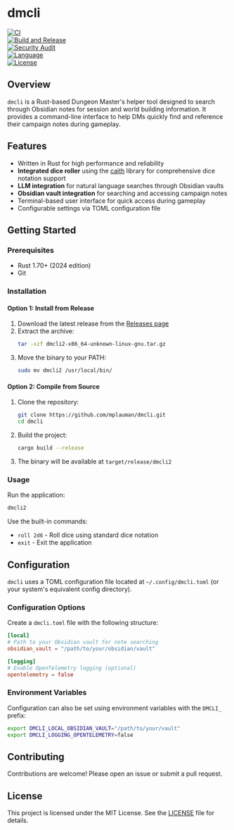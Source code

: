 # dmcli

[![CI](https://github.com/mplauman/dmcli/workflows/CI/badge.svg)](https://github.com/mplauman/dmcli/actions/workflows/ci.yml)  
[![Build and Release](https://github.com/mplauman/dmcli/workflows/Build%20and%20Release/badge.svg)](https://github.com/mplauman/dmcli/actions/workflows/build.yml)  
[![Security Audit](https://github.com/mplauman/dmcli/workflows/Security%20Audit/badge.svg)](https://github.com/mplauman/dmcli/actions/workflows/security.yml)  
[![Language](https://img.shields.io/badge/language-Rust-orange)](#)  
[![License](https://img.shields.io/badge/license-MIT-blue)](#)

## Overview

`dmcli` is a Rust-based Dungeon Master's helper tool designed to search through Obsidian notes for session and world building information. It provides a command-line interface to help DMs quickly find and reference their campaign notes during gameplay.

## Features

- Written in Rust for high performance and reliability
- **Integrated dice roller** using the [caith](https://crates.io/crates/caith) library for comprehensive dice notation support
- **LLM integration** for natural language searches through Obsidian vaults
- **Obsidian vault integration** for searching and accessing campaign notes
- Terminal-based user interface for quick access during gameplay
- Configurable settings via TOML configuration file

## Getting Started

### Prerequisites

- Rust 1.70+ (2024 edition)
- Git

### Installation

#### Option 1: Install from Release

1. Download the latest release from the [Releases page](../../releases)
2. Extract the archive:
   ```bash
   tar -xzf dmcli2-x86_64-unknown-linux-gnu.tar.gz
   ```
3. Move the binary to your PATH:
   ```bash
   sudo mv dmcli2 /usr/local/bin/
   ```

#### Option 2: Compile from Source

1. Clone the repository:
   ```bash
   git clone https://github.com/mplauman/dmcli.git
   cd dmcli
   ```

2. Build the project:
   ```bash
   cargo build --release
   ```

3. The binary will be available at `target/release/dmcli2`

### Usage

Run the application:
```bash
dmcli2
```

Use the built-in commands:
- `roll 2d6` - Roll dice using standard dice notation
- `exit` - Exit the application

## Configuration

`dmcli` uses a TOML configuration file located at `~/.config/dmcli.toml` (or your system's equivalent config directory).

### Configuration Options

Create a `dmcli.toml` file with the following structure:

```toml
[local]
# Path to your Obsidian vault for note searching
obsidian_vault = "/path/to/your/obsidian/vault"

[logging]
# Enable OpenTelemetry logging (optional)
opentelemetry = false
```

### Environment Variables

Configuration can also be set using environment variables with the `DMCLI_` prefix:

```bash
export DMCLI_LOCAL_OBSIDIAN_VAULT="/path/to/your/vault"
export DMCLI_LOGGING_OPENTELEMETRY=false
```

## Contributing

Contributions are welcome! Please open an issue or submit a pull request.

## License

This project is licensed under the MIT License. See the [LICENSE](LICENSE) file for details.